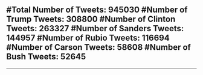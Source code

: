 #Total Number of Tweets: 945030 
#Number of Trump Tweets: 308800
#Number of Clinton Tweets: 263327
#Number of Sanders Tweets: 144957
#Number of Rubio Tweets: 116694
#Number of Carson Tweets: 58608
#Number of Bush Tweets: 52645
---
---
